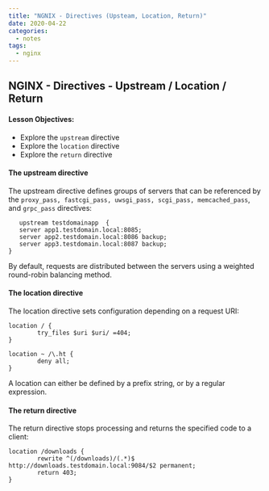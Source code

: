 ```yaml
---
title: "NGNIX - Directives (Upsteam, Location, Return)"
date: 2020-04-22
categories:
  - notes
tags:
  - nginx
---
```


## NGINX - Directives - Upstream / Location / Return
#### Lesson Objectives:
- Explore the `upstream` directive
- Explore the `location` directive
- Explore the `return` directive

#### The upstream directive
The upstream directive defines groups of servers that can be referenced by the `proxy_pass, fastcgi_pass, uwsgi_pass, scgi_pass, memcached_pass`, and `grpc_pass` directives:

```
   upstream testdomainapp  {
   server app1.testdomain.local:8085;
   server app2.testdomain.local:8086 backup;
   server app3.testdomain.local:8087 backup;
}
```

By default, requests are distributed between the servers using a weighted round-robin balancing method.

#### The location directive
The location directive sets configuration depending on a request URI:

```
location / {
        try_files $uri $uri/ =404;
}
```

```
location ~ /\.ht {
        deny all;
}
```

A location can either be defined by a prefix string, or by a regular expression.

#### The return directive
The return directive stops processing and returns the specified code to a client:

```
location /downloads {
        rewrite ^(/downloads)/(.*)$ http://downloads.testdomain.local:9084/$2 permanent;
        return 403;
}
```

